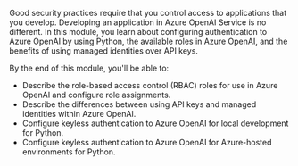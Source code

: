 Good security practices require that you control access to applications that you develop. Developing an application in Azure OpenAI Service is no different. In this module, you learn about configuring authentication to Azure OpenAI by using Python, the available roles in Azure OpenAI, and the benefits of using managed identities over API keys.

By the end of this module, you'll be able to:

- Describe the role-based access control (RBAC) roles for use in Azure OpenAI and configure role assignments.
- Describe the differences between using API keys and managed identities within Azure OpenAI.
- Configure keyless authentication to Azure OpenAI for local development for Python.
- Configure keyless authentication to Azure OpenAI for Azure-hosted environments for Python.

